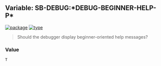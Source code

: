 ## Variable: SB-DEBUG:\*DEBUG-BEGINNER-HELP-P\*
[![package](https://img.shields.io/badge/Package-SB--DEBUG-5f9ea0.svg?style=social&colorA=999999)](../) [![type](https://img.shields.io/badge/Type-Variable-5f9ea0.svg?style=social&colorA=999999)](../#variable) 

> Should the debugger display beginner-oriented help messages?

### Value
```
T
```

